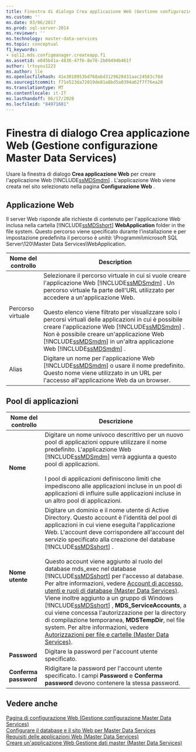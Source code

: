 ```yaml
---
title: Finestra di dialogo Crea applicazione Web (Gestione configurazione Master Data Services) | Microsoft Docs
ms.custom: ''
ms.date: 03/06/2017
ms.prod: sql-server-2014
ms.reviewer: ''
ms.technology: master-data-services
ms.topic: conceptual
f1_keywords:
- sql12.mds.configmanager.createapp.f1
ms.assetid: e045b41a-4836-47f6-8e78-2b09494b461f
author: lrtoyou1223
ms.author: lle
ms.openlocfilehash: 41e3018953bd768abd3129628431aac24583c78d
ms.sourcegitcommit: f71e523da72019de81a8bd5a0394a62f7f76ea20
ms.translationtype: MT
ms.contentlocale: it-IT
ms.lasthandoff: 06/17/2020
ms.locfileid: "84971681"
---
```

# <a name="create-web-application-dialog-box-master-data-services-configuration-manager"></a>Finestra di dialogo Crea applicazione Web (Gestione configurazione Master Data Services)
  Usare la finestra di dialogo **Crea applicazione Web** per creare l'applicazione Web [!INCLUDE[ssMDSmdm](../includes/ssmdsmdm-md.md)] . L'applicazione Web viene creata nel sito selezionato nella pagina **Configurazione Web** .  
  
## <a name="web-application"></a>Applicazione Web  
 Il server Web risponde alle richieste di contenuto per l'applicazione Web inclusa nella cartella [!INCLUDE[ssMDSshort](../includes/ssmdsshort-md.md)] **WebApplication** folder in the file system. Questo percorso viene specificato durante l'installazione e per impostazione predefinita il percorso è *unità*: \Programmi\microsoft SQL Server\120\Master Data Services\WebApplication.  
  
|Nome del controllo|Description|  
|------------------|-----------------|  
|Percorso virtuale|Selezionare il percorso virtuale in cui si vuole creare l'applicazione Web [!INCLUDE[ssMDSmdm](../includes/ssmdsmdm-md.md)] . Un percorso virtuale fa parte dell'URL utilizzato per accedere a un'applicazione Web.<br /><br /> Questo elenco viene filtrato per visualizzare solo i percorsi virtuali delle applicazioni in cui è possibile creare l'applicazione Web [!INCLUDE[ssMDSmdm](../includes/ssmdsmdm-md.md)] . Non è possibile creare un'applicazione Web [!INCLUDE[ssMDSmdm](../includes/ssmdsmdm-md.md)] in un'altra applicazione Web [!INCLUDE[ssMDSmdm](../includes/ssmdsmdm-md.md)] .|  
|Alias|Digitare un nome per l'applicazione Web [!INCLUDE[ssMDSmdm](../includes/ssmdsmdm-md.md)] o usare il nome predefinito. Questo nome viene utilizzato in un URL per l'accesso all'applicazione Web da un browser.|  
  
## <a name="application-pool"></a>Pool di applicazioni  
  
|Nome del controllo|Descrizione|  
|------------------|-----------------|  
|**Nome**|Digitare un nome univoco descrittivo per un nuovo pool di applicazioni oppure utilizzare il nome predefinito. L'applicazione Web [!INCLUDE[ssMDSmdm](../includes/ssmdsmdm-md.md)] verrà aggiunta a questo pool di applicazioni.<br /><br /> I pool di applicazioni definiscono limiti che impediscono alle applicazioni incluse in un pool di applicazioni di influire sulle applicazioni incluse in un altro pool di applicazioni.|  
|**Nome utente**|Digitare un dominio e il nome utente di Active Directory. Questo account è l'identità del pool di applicazioni in cui viene eseguita l'applicazione Web. L'account deve corrispondere all'account del servizio specificato alla creazione del database [!INCLUDE[ssMDSshort](../includes/ssmdsshort-md.md)] .<br /><br /> Questo account viene aggiunto al ruolo del database mds_exec nel database [!INCLUDE[ssMDSshort](../includes/ssmdsshort-md.md)] per l'accesso al database. Per altre informazioni, vedere [Account di accesso, utenti e ruoli di database &#40;Master Data Services&#41;](database-logins-users-and-roles-master-data-services.md). Viene inoltre aggiunto a un gruppo di Windows [!INCLUDE[ssMDSshort](../includes/ssmdsshort-md.md)] , **MDS_ServiceAccounts**, a cui viene concessa l'autorizzazione per la directory di compilazione temporanea, **MDSTempDir**, nel file system. Per altre informazioni, vedere [Autorizzazioni per file e cartelle &#40;Master Data Services&#41;](../../2014/master-data-services/folder-and-file-permissions-master-data-services.md).|  
|**Password**|Digitare la password per l'account utente specificato.|  
|**Conferma password**|Ridigitare la password per l'account utente specificato. I campi **Password** e **Conferma password** devono contenere la stessa password.|  
  
## <a name="see-also"></a>Vedere anche  
 [Pagina di configurazione Web &#40;Gestione configurazione Master Data Services&#41;](../../2014/master-data-services/web-configuration-page-master-data-services-configuration-manager.md)   
 [Configurare il database e il sito Web per Master Data Services](../../2014/master-data-services/set-up-the-database-and-website-for-master-data-services.md)   
 [Requisiti delle applicazioni Web &#40;Master Data Services&#41;](install-windows/web-application-requirements-master-data-services.md)   
 [Creare un'applicazione Web Gestione dati master &#40;Master Data Services&#41;](install-windows/create-a-master-data-manager-web-application-master-data-services.md)  
  
  
